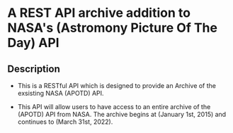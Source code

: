 # A REST API archive addition to NASA's (Astromony Picture Of The Day) API


## <b> Description </b>
- This is a RESTful API which is designed to provide an Archive of the exsisting NASA (APOTD) API. 

- This API will allow users to have access to an entire archive of the (APOTD) API from NASA. The archive begins at (January 1st, 2015) and continues to (March 31st, 2022).